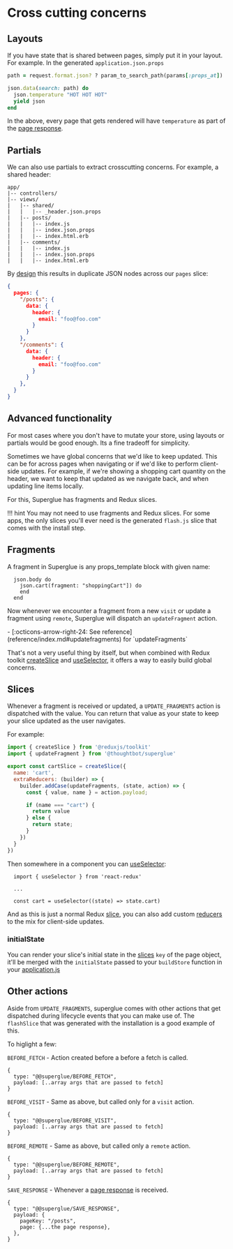 # Cross cutting concerns

## Layouts

If you have state that is shared between pages, simply put it in your layout.
For example. In the generated `application.json.props`

```ruby
path = request.format.json? ? param_to_search_path(params[:props_at]) : nil

json.data(search: path) do
  json.temperature "HOT HOT HOT"
  yield json
end
```

In the above, every page that gets rendered will have `temperature` as part of
the [page response]. 

## Partials

We can also use partials to extract crosscutting concerns. For example, a shared header:

```treeview
app/
|-- controllers/
|-- views/
|   |-- shared/
|   |   |-- _header.json.props
|   |-- posts/
|   |   |-- index.js
|   |   |-- index.json.props
|   |   |-- index.html.erb
|   |-- comments/
|   |   |-- index.js
|   |   |-- index.json.props
|   |   |-- index.html.erb
```

By [design](./redux-state-shape.md) this results in duplicate JSON nodes
across our `pages` slice:

```json
{
  pages: {
    "/posts": {
      data: {
        header: {
          email: "foo@foo.com"
        }
      }
    },
    "/comments": {
      data: {
        header: {
          email: "foo@foo.com"
        }
      }
    },
  }
}
```


## Advanced functionality

For most cases where you don't have to mutate your store, using layouts or
partials would be good enough. Its a fine tradeoff for simplicity.

Sometimes we have global concerns that we'd like to keep updated. This can be
for across pages when navigating or if we'd like to perform client-side
updates. For example, if we're showing a shopping cart quantity on the
header, we want to keep that updated as we navigate back, and when updating
line items locally.

For this, Superglue has fragments and Redux slices.

!!! hint
    You may not need to use fragments and Redux slices. For some apps, the only
    slices you'll ever need is the generated `flash.js` slice that comes with the
    install step.

## Fragments

A fragment in Superglue is any props_template block with given name:

```
  json.body do
    json.cart(fragment: "shoppingCart"]) do
    end
  end
```

Now whenever we encounter a fragment from a new `visit` or update a fragment using `remote`,
Superglue will dispatch an `updateFragment` action.

<div class="grid cards" markdown>
  -  [:octicons-arrow-right-24: See reference](reference/index.md#updatefragments)
     for `updateFragments`
</div>

That's not a very useful thing by itself, but when combined with Redux toolkit
[createSlice] and [useSelector], it offers a way to easily build global
concerns.

[useSelector]: https://react-redux.js.org/api/hooks#useselector
[createSlice]: https://redux-toolkit.js.org/api/createSlice


## Slices

Whenever a fragment is received or updated, a `UPDATE_FRAGMENTS` action is
dispatched with the value. You can return that value as your state to
keep your slice updated as the user navigates.

For example:

```javascript
import { createSlice } from '@reduxjs/toolkit'
import { updateFragment } from '@thoughtbot/superglue'

export const cartSlice = createSlice({
  name: 'cart',
  extraReducers: (builder) => {
    builder.addCase(updateFragments, (state, action) => {
      const { value, name } = action.payload;

      if (name === "cart") {
        return value
      } else {
        return state;
      }
    })
  }
})
```

Then somewhere in a component you can [useSelector]:

```
  import { useSelector } from 'react-redux'

  ...

  const cart = useSelector((state) => state.cart)
```


And as this is just a normal Redux [slice], you can also add custom [reducers]
to the mix for client-side updates.

[useSelector]: https://redux-toolkit.js.org/tutorials/quick-start#use-redux-state-and-actions-in-react-components
[slice]: https://redux-toolkit.js.org/api/createSlice
[reducers]: https://redux-toolkit.js.org/api/createSlice#reducers

### initialState

You can render your slice's initial state in the [slices] `key` of the page
object, it'll be merged with the `initialState` passed to your `buildStore`
function in your [application.js](./configuration.md#applicationjs)

[slices]: ./page-response.md#slices

## Other actions

Aside from `UPDATE_FRAGMENTS`, superglue comes with other actions that get
dispatched during lifecycle events that you can make use of. The `flashSlice`
that was generated with the installation is a good example of this.

To higlight a few:


`BEFORE_FETCH` - Action created before a before a fetch is called.

```
{
  type: "@@superglue/BEFORE_FETCH",
  payload: [..array args that are passed to fetch]
}
```

`BEFORE_VISIT` - Same as above, but called only for a `visit` action.

```
{
  type: "@@superglue/BEFORE_VISIT",
  payload: [..array args that are passed to fetch]
}
```

`BEFORE_REMOTE` - Same as above, but called only a `remote` action.

```
{
  type: "@@superglue/BEFORE_REMOTE",
  payload: [..array args that are passed to fetch]
}
```

`SAVE_RESPONSE` - Whenever a [page response] is received.

```
{
  type: "@@superglue/SAVE_RESPONSE",
  payload: {
    pageKey: "/posts",
    page: {...the page response},
  },
}
```

[page response]: ./page-response.md
[extraReducers]: https://redux-toolkit.js.org/api/createSlice#extrareducers

